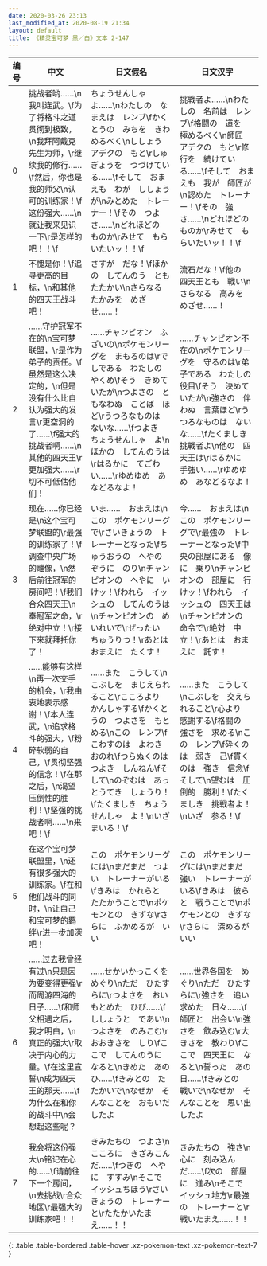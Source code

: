 ```yaml
---
date: 2020-03-26 23:13
last_modified_at: 2020-08-19 21:34
layout: default
title: 《精灵宝可梦 黑／白》文本 2-147
---
```

| 编号 | 中文 | 日文假名 | 日文汉字 |
| ---- | ---- | ---- | --- |
| 0 | 挑战者哟……\n我叫连武。\f为了将格斗之道贯彻到极致，\n我拜阿戴克先生为师，\r继续我的修行……\f然后，你也是我的师父\n认可的训练家！\f这份强大……\n就让我来见识一下\r是怎样的吧！！\f | ちょうせんしゃ　よ……\nわたしの　なまえは　レンブ\fかくとうの　みちを　きわめるべく\nししょう　アデクの　もと\rしゅぎょうを　つづけている……\fそして　おまえも　わが　ししょうが\nみとめた　トレーナー！\fその　つよさ……\nどれほどの　ものか\rみせて　もらいたいッ！！\f | 挑戦者よ……\nわたしの　名前は　レンブ\f格闘の　道を　極めるべく\n師匠　アデクの　もと\r修行を　続けている……\fそして　おまえも　我が　師匠が\n認めた　トレーナー！\fその　強さ……\nどれほどの　ものか\rみせて　もらいたいッ！！\f |
| 1 | 不愧是你！\f追寻更高的目标，\n和其他的四天王战斗吧！ | さすが　だな！\fほかの　してんのう　とも　たたかい\nさらなる　たかみを　めざせ……！ | 流石だな！\f他の　四天王とも　戦い\nさらなる　高みを　めざせ……！ |
| 2 | ……守护冠军不在的\n宝可梦联盟，\r是作为弟子的责任。\f虽然是这么决定的，\n但是没有什么比自认为强大的发言\r更空洞的了……\f强大的挑战者啊……\n其他的四天王\r更加强大……\r切不可低估他们！ | ……チャンピオン　ふざいの\nポケモンリーグを　まもるのは\rでしである　わたしの　やくめ\fそう　きめていたが\nつよさの　ともなわぬ　ことば　ほど\rうつろなものは　ないな……\fつよき　ちょうせんしゃ　よ\nほかの　してんのうは\rはるかに　てごわい……\rゆめゆめ　あなどるなよ！ | ……チャンピオン不在の\nポケモンリーグを　守るのは\r弟子である　わたしの　役目\fそう　決めていたが\n強さの　伴わぬ　言葉ほど\rうつろなものは　ないな……\fたくましき　挑戦者よ\n他の　四天王は\rはるかに　手強い……\rゆめゆめ　あなどるなよ！ |
| 3 | 现在……你已经是\n这个宝可梦联盟的\r最强的训练家了！\f调查中央广场的雕像，\n然后前往冠军的房间吧！\f我们合众四天王\n奉冠军之命，\r绝对中立！\r接下来就拜托你了！ | いま……　おまえは\nこの　ポケモンリーグで\rさいきょうの　トレーナーとなった\fちゅうおうの　へやの　ぞうに　のり\nチャンピオンの　へやに　いけッ！\fわれら　イッシュの　してんのうは\nチャンピオンの　めいれいで\rぜったい　ちゅうりつ！\rあとは　おまえに　たくす！ | 今……　おまえは\nこの　ポケモンリーグで\r最強の　トレーナーとなった\f中央の部屋にある　像に　乗り\nチャンピオンの　部屋に　行けッ！\fわれら　イッシュの　四天王は\nチャンピオンの　命令で\r絶対　中立！\rあとは　おまえに　託す！ |
| 4 | ……能够有这样\n再一次交手的机会，\r我由衷地表示感谢！\f本人连武，\n追求格斗的强大，\f粉碎软弱的自己，\f贯彻坚强的信念！\f在那之后，\n渴望压倒性的胜利！\f坚强的挑战者啊……\n来吧！\f | ……また　こうして\nこぶしを　まじえられること\rこころより　かんしゃする\fかくとうの　つよさを　もとめる\nこの　レンブ\fこわすのは　よわき　おのれ\fつらぬくのは　つよき　しんねん\fそして\nのぞむは　あっとうてき　しょうり！\fたくましき　ちょうせんしゃ　よ！\nいざ　まいる！\f | ……また　こうして\nこぶしを　交えられること\r心より　感謝する\f格闘の　強さを　求める\nこの　レンブ\f砕くのは　弱き　己\f貫くのは　強き　信念\fそして\n望むは　圧倒的　勝利！\fたくましき　挑戦者よ！\nいざ　参る！\f |
| 5 | 在这个宝可梦联盟里，\n还有很多强大的训练家。\f在和他们战斗的同时，\n让自己和宝可梦的羁绊\r进一步加深吧！ | この　ポケモンリーグには\nまだまだ　つよい　トレーナーがいる\fきみは　かれらと　たたかうことで\nポケモンとの　きずな\rさらに　ふかめるが　いい | この　ポケモンリーグには\nまだまだ　強い　トレーナーがいる\fきみは　彼らと　戦うことで\nポケモンとの　きずな\rさらに　深めるが　いい |
| 6 | ……过去我曾经有过\n只是因为要变得更强\r而周游四海的日子……\f和师父相遇之后，我才明白，\n真正的强大\r取决于内心的力量。\f在这里宣誓\n成为四天王的那天……\f为什么在和你的战斗中\n会想起这些呢？ | ……せかいかっこくを　めぐり\nただ　ひたすらに\rつよさを　おいもとめた　ひび……\fししょうと　であい\nつよさを　のみこむ\rおおきさを　しり\fここで　してんのうに　なると\nきめた　あのひ……\fきみとの　たたかいで\nなぜか　そんなことを　おもいだしたよ | ……世界各国を　めぐり\nただ　ひたすらに\r強さを　追い求めた　日々……\f師匠と　出会い\n強さを　飲み込む\r大きさを　教わり\fここで　四天王に　なると\n誓った　あの日……\fきみとの　戦いで\nなぜか　そんなことを　思い出したよ |
| 7 | 我会将这份强大\n铭记在心的……\f请前往下一个房间，\n去挑战\r合众地区\r最强大的训练家吧！！ | きみたちの　つよさ\nこころに　きざみこんだ……\fつぎの　へやに　すすみ\nそこで　イッシュちほう\rさいきょうの　トレーナーと\rたたかいたまえ……！！ | きみたちの　強さ\n心に　刻み込んだ……\f次の　部屋に　進み\nそこで　イッシュ地方\r最強の　トレーナーと\r戦いたまえ……！！ |
{: .table .table-bordered .table-hover .xz-pokemon-text .xz-pokemon-text-7 }
